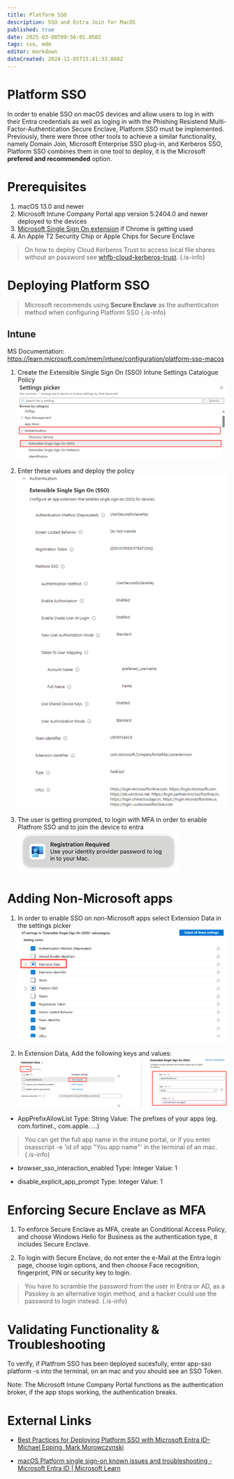 ```yaml
---
title: Platform SSO
description: SSO and Entra Join for MacOS
published: true
date: 2025-03-08T09:56:01.850Z
tags: sso, mdm
editor: markdown
dateCreated: 2024-12-05T15:41:33.868Z
---
```


# Platform SSO
In order to enable SSO on macOS devices and allow users to log in with their Entra credentials as well as loging in with the Phishing Resistend Multi-Factor-Authentication Secure Enclave, Platform SSO must be implemented. Previously, there were three other tools to achieve a similar functionality, namely Domain Join, Microsoft Enterprise SSO plug-in, and Kerberos SSO, Platform SSO combines them in one tool to deploy, it is the Microsoft **prefered and recommended** option.

# Prerequisites
1. macOS 13.0 and newer
2. Microsoft Intune Company Portal app version 5.2404.0 and newer deployed to the devices
3. [Microsoft Single Sign On extension](https://chromewebstore.google.com/detail/microsoft-single-sign-on/ppnbnpeolgkicgegkbkbjmhlideopiji) if Chrome is getting used
4. An Apple T2 Security Chip or Apple Chips for Secure Enclave 

> On how to deploy Cloud Kerberos Trust to access local file shares without an password see [whfb-cloud-kerberos-trust](/active-directory/whfb-cloud-kerberos-trust).
{.is-info}

# Deploying Platform SSO

> Microsoft recommends using **Secure Enclave** as the authentication method when configuring Platform SSO
{.is-info}

## Intune

MS Documentation: https://learn.microsoft.com/mem/intune/configuration/platform-sso-macos

1. Create the Extensible Single Sign On (SSO) Intune Settings Catalogue Policy 
![settings-picker-authentication-extensible-sso.png](/intune/settings-picker-authentication-extensible-sso.png)

2. Enter these values and deploy the policy
![intune-psso-device-profile.png](/intune/intune-psso-device-profile.png)

3. The user is getting prompted, to login with MFA in order to enable Platfrom SSO and to join the device to entra
![platform-sso-macos-registration-required.png](/intune/platform-sso-macos-registration-required.png)

# Adding Non-Microsoft apps
1. In order to enable SSO on non-Microsoft apps select Extension Data in the settings picker
![settings-picker-authentication-extensible-sso-extension-data.png](/settings-picker-authentication-extensible-sso-extension-data.png)

2.  In Extension Data, Add the following keys and values:
![extension-data-appprefixallowlist.png](/extension-data-appprefixallowlist.png)

- AppPrefixAllowList 
Type: String
Value: The prefixes of your apps (eg. com.fortinet., com.apple. ...) 

> You can get the full app name in the intune portal, or if you enter osasscript -e 'id of app "You app name"' in the terminal of an mac.
{.is-info}


- browser_sso_interaction_enabled 
Type: Integer
Value: 1

- disable_explicit_app_prompt 
Type: Integer
Value: 1

# Enforcing Secure Enclave as MFA
1. To enforce Secure Enclave as MFA, create an Conditional Access Policy, and choose Windows Hello for Business as the authentication type, it includes Secure Enclave.

2. To login with Secure Enclave, do not enter the e-Mail at the Entra login page, choose login options, and then choose Face recognition, fingerprint, PIN or security key to login. 

> You have to scramble the password from the user in Entra or AD, as a Passkey is an alternative login method, and a hacker could use the password to login instead.
{.is-info}

# Validating Functionality & Troubleshooting
To verify, if Platfrom SSO has been deployed sucesfully, enter app-sso platform -s into the terminal, on an mac and you should see an SSO Token. 

Note: The Microsoft Intune Company Portal functions as the authentication broker, if the app stops working, the authentication breaks.

# External Links
* [Best Practices for Deploying Platform SSO with Microsoft Entra ID–Michael Epping, Mark Morowczynski](https://www.youtube.com/watch?v=NEoKLSuO3gw)

* [macOS Platform single sign-on known issues and troubleshooting - Microsoft Entra ID | Microsoft Learn](https://learn.microsoft.com/en-us/entra/identity/devices/troubleshoot-macos-platform-single-sign-on-extension)